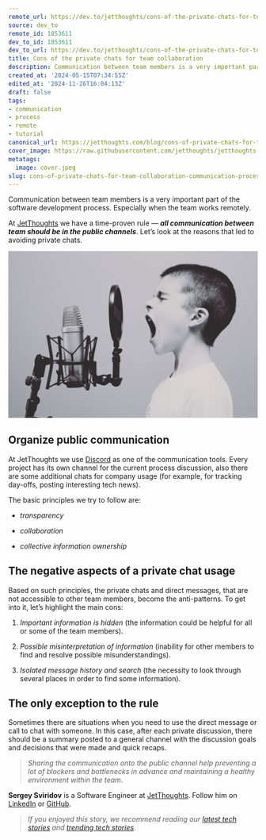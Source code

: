 ```yaml
---
remote_url: https://dev.to/jetthoughts/cons-of-the-private-chats-for-team-collaboration-4d13
source: dev_to
remote_id: 1853611
dev_to_id: 1853611
dev_to_url: https://dev.to/jetthoughts/cons-of-the-private-chats-for-team-collaboration-4d13
title: Cons of the private chats for team collaboration
description: Communication between team members is a very important part of the software development process....
created_at: '2024-05-15T07:34:55Z'
edited_at: '2024-11-26T16:04:13Z'
draft: false
tags:
- communication
- process
- remote
- tutorial
canonical_url: https://jetthoughts.com/blog/cons-of-private-chats-for-team-collaboration-communication-process/
cover_image: https://raw.githubusercontent.com/jetthoughts/jetthoughts.github.io/master/content/blog/cons-of-private-chats-for-team-collaboration-communication-process/cover.jpeg
metatags:
  image: cover.jpeg
slug: cons-of-private-chats-for-team-collaboration-communication-process
---
```

Communication between team members is a very important part of the software development process. Especially when the team works remotely.

At [JetThoughts](https://www.jetthoughts.com/) we have a time-proven rule — ***all communication between team should be in the public channels***. Let’s look at the reasons that led to avoiding private chats.

![Photo by [Jason Rosewell](https://unsplash.com/@jasonrosewell?utm_source=medium&utm_medium=referral) on [Unsplash](https://unsplash.com?utm_source=medium&utm_medium=referral)](file_0.jpeg)

## Organize public communication

At JetThoughts we use [Discord](https://discordapp.com/) as one of the communication tools. Every project has its own channel for the current process discussion, also there are some additional chats for company usage (for example, for tracking day-offs, posting interesting tech news).

The basic principles we try to follow are:

* *transparency*

* *collaboration*

* *collective information ownership*

## The negative aspects of a private chat usage

Based on such principles, the private chats and direct messages, that are not accessible to other team members, become the anti-patterns. To get into it, let’s highlight the main cons:

 1. *Important information is hidden* (the information could be helpful for all or some of the team members).

 2. *Possible misinterpretation of information* (inability for other members to find and resolve possible misunderstandings).

 3. *Isolated message history and search* (the necessity to look through several places in order to find some information).

## The only exception to the rule

Sometimes there are situations when you need to use the direct message or call to chat with someone. In this case, after each private discussion, there should be a summary posted to a general channel with the discussion goals and decisions that were made and quick recaps.
>  *Sharing the communication onto the public channel help preventing a lot of blockers and bottlenecks in advance and maintaining a healthy environment within the team.*

**Sergey Sviridov** is a Software Engineer at [JetThoughts](https://www.jetthoughts.com/). Follow him on [LinkedIn](https://www.linkedin.com/in/sergey-sviridov-83007199) or [GitHub](https://github.com/SviridovSV).
>  *If you enjoyed this story, we recommend reading our [latest tech stories](https://jtway.co/latest) and [trending tech stories](https://jtway.co/trending).*
